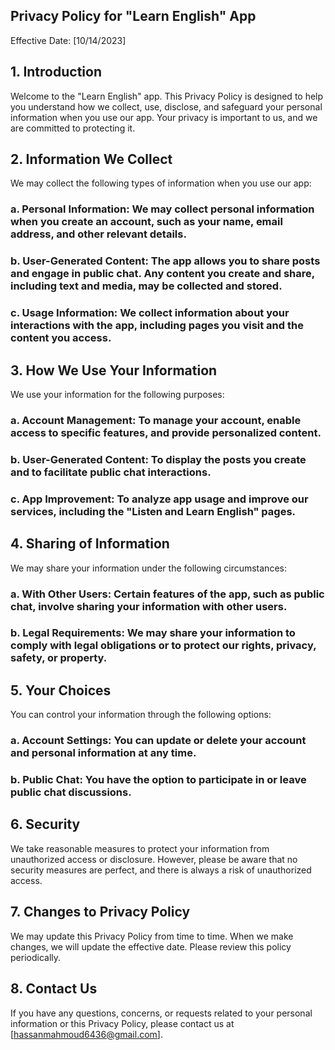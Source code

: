 Privacy Policy for "Learn English" App
------------------------------------

Effective Date: [10/14/2023]

## 1. Introduction

Welcome to the "Learn English" app. This Privacy Policy is designed to help you understand how we collect, use, disclose, and safeguard your personal information when you use our app. Your privacy is important to us, and we are committed to protecting it.

## 2. Information We Collect

We may collect the following types of information when you use our app:

### a. Personal Information: We may collect personal information when you create an account, such as your name, email address, and other relevant details.

### b. User-Generated Content: The app allows you to share posts and engage in public chat. Any content you create and share, including text and media, may be collected and stored.

### c. Usage Information: We collect information about your interactions with the app, including pages you visit and the content you access.

## 3. How We Use Your Information

We use your information for the following purposes:

### a. Account Management: To manage your account, enable access to specific features, and provide personalized content.

### b. User-Generated Content: To display the posts you create and to facilitate public chat interactions.

### c. App Improvement: To analyze app usage and improve our services, including the "Listen and Learn English" pages.

## 4. Sharing of Information

We may share your information under the following circumstances:

### a. With Other Users: Certain features of the app, such as public chat, involve sharing your information with other users.

### b. Legal Requirements: We may share your information to comply with legal obligations or to protect our rights, privacy, safety, or property.

## 5. Your Choices

You can control your information through the following options:

### a. Account Settings: You can update or delete your account and personal information at any time.

### b. Public Chat: You have the option to participate in or leave public chat discussions.

## 6. Security

We take reasonable measures to protect your information from unauthorized access or disclosure. However, please be aware that no security measures are perfect, and there is always a risk of unauthorized access.

## 7. Changes to Privacy Policy

We may update this Privacy Policy from time to time. When we make changes, we will update the effective date. Please review this policy periodically.

## 8. Contact Us

If you have any questions, concerns, or requests related to your personal information or this Privacy Policy, please contact us at [hassanmahmoud6436@gmail.com].
